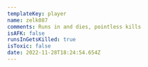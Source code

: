 ```yaml
---
templateKey: player
name: zelk087
comments: Runs in and dies, pointless kills
isAFK: false
runsInGetsKilled: true
isToxic: false
date: 2022-11-28T18:24:54.654Z
---
```

